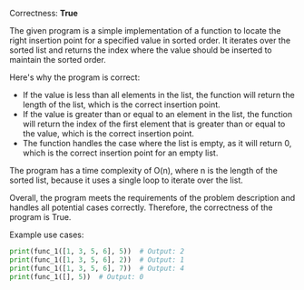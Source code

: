 Correctness: **True**

The given program is a simple implementation of a function to locate the right insertion point for a specified value in sorted order. It iterates over the sorted list and returns the index where the value should be inserted to maintain the sorted order.

Here's why the program is correct:

- If the value is less than all elements in the list, the function will return the length of the list, which is the correct insertion point.
- If the value is greater than or equal to an element in the list, the function will return the index of the first element that is greater than or equal to the value, which is the correct insertion point.
- The function handles the case where the list is empty, as it will return 0, which is the correct insertion point for an empty list.

The program has a time complexity of O(n), where n is the length of the sorted list, because it uses a single loop to iterate over the list.

Overall, the program meets the requirements of the problem description and handles all potential cases correctly. Therefore, the correctness of the program is True. 

Example use cases:

```python
print(func_1([1, 3, 5, 6], 5))  # Output: 2
print(func_1([1, 3, 5, 6], 2))  # Output: 1
print(func_1([1, 3, 5, 6], 7))  # Output: 4
print(func_1([], 5))  # Output: 0
```
